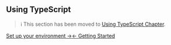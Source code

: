 ## Using TypeScript

> ℹ️ This section has been moved to
> [Using TypeScript Chapter](./typescript.md).

[Set up your environment →](./getting_started/setup_your_environment.md)[← Getting Started](./getting_started.md)
